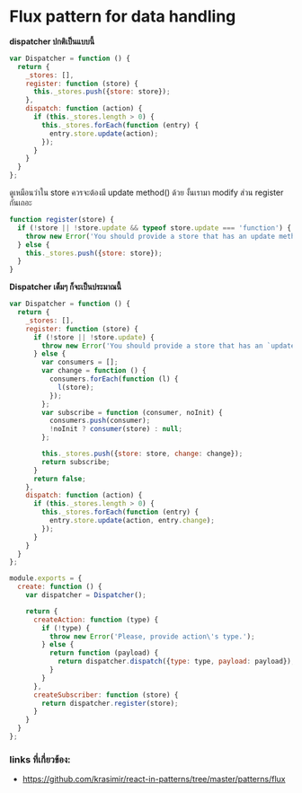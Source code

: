 # Flux pattern for data handling

**dispatcher ปกติเป็นแบบนี้**
```javascript
var Dispatcher = function () {
  return {
    _stores: [],
    register: function (store) {
      this._stores.push({store: store});
    },
    dispatch: function (action) {
      if (this._stores.length > 0) {
        this._stores.forEach(function (entry) {
          entry.store.update(action);
        });
      }
    }
  }
};
```
ดูเหมือนว่าใน store ควรจะต้องมี update method() ด้วย งั้นเรามา modify ส่วน register กันเถอะ
```javascript
function register(store) {
  if (!store || !store.update && typeof store.update === 'function') {
    throw new Error('You should provide a store that has an update method');
  } else {
    this._stores.push({store: store});
  }
}
```
**Dispatcher เต็มๆ ก็จะเป็นประมาณนี้**
```javascript
var Dispatcher = function () {
  return {
    _stores: [],
    register: function (store) {
      if (!store || !store.update) {
        throw new Error('You should provide a store that has an `update` method.');
      } else {
        var consumers = [];
        var change = function () {
          consumers.forEach(function (l) {
            l(store);
          });
        };
        var subscribe = function (consumer, noInit) {
          consumers.push(consumer);
          !noInit ? consumer(store) : null;
        };

        this._stores.push({store: store, change: change});
        return subscribe;
      }
      return false;
    },
    dispatch: function (action) {
      if (this._stores.length > 0) {
        this._stores.forEach(function (entry) {
          entry.store.update(action, entry.change);
        });
      }
    }
  }
};

module.exports = {
  create: function () {
    var dispatcher = Dispatcher();

    return {
      createAction: function (type) {
        if (!type) {
          throw new Error('Please, provide action\'s type.');
        } else {
          return function (payload) {
            return dispatcher.dispatch({type: type, payload: payload});
          }
        }
      },
      createSubscriber: function (store) {
        return dispatcher.register(store);
      }
    }
  }
};
```

### links ที่เกี่ยวข้อง:
- https://github.com/krasimir/react-in-patterns/tree/master/patterns/flux
